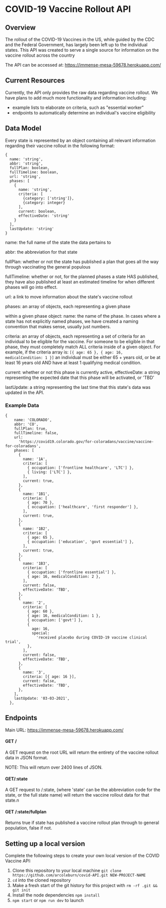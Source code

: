 # COVID-19 Vaccine Rollout API

## Overview 
The rollout of the COVID-19 Vaccines in the US, while guided by the CDC and the Federal Government, has largely been left up to the individual states. This API was created to serve a single source for information on the vaccine rollout across the country

The API can be accessed at: https://immense-mesa-59678.herokuapp.com/


## Current Resources
Currently, the API only provides the raw data regarding vaccine rollout. We have plans to add much more functionality and information including: 
- example lists to elaborate on criteria, such as "essential worker" 
- endpoints to automatically determine an individual's vaccine eligibility 


## Data Model 

Every state is represented by an object containing all relevant information regarding their vaccine rollout in the following format: 

```
{
  name: 'string',
  abbr: 'string',
  fullPlan: boolean,
  fullTimeline: boolean,
  url: 'string',
  phases: [
    {
      name: 'string',
      criteria: [
        {category: ['string']},
        {category: integer}
      ],
      current: boolean,
      effectiveDate: 'string'
    }
  ],
  lastUpdate: 'string' 
}
```
name: the full name of the state the data pertains to 

abbr: the abbreviation for that state

fullPlan: whether or not the state has published a plan that goes 
all the way through vaccinating the general populous 

fullTimeline: whether or not, for the planned phases a state HAS published, they have also published at least an estimated timeline for when different phases will go into effect. 

url: a link to move information about the state's vaccine rollout 

phases: an array of objects, each representing a given phase 

  within a given phase object: 
    name: the name of the phase. In cases where a state has not explicitly named phases, we have created a naming convention that makes sense, usually just numbers. 

  criteria: an array of objects, each representing a set of criteria for an individual to be eligible for the vaccine. For someone to be eligible in that phase, they must completely match ALL criteria inside of a given object. For example, if the criteria array is: `[{ age: 65 }, { age: 16, medicalCondition: 1 }]` an individual must be either 65 + years old, or be at least 16 years old AND have at least 1 qualifying medical condition.

  current: whether or not this phase is currently active,
    effectiveDate: a string representing the expected date that this phase will be activated, or 'TBD' 

lastUpdate: a string representing the last time that this state's data was updated in the API. 

### Example Data 

```
{
    name: 'COLORADO',
    abbr: 'CO',
    fullPlan: true,
    fullTimeline: false,
    url:
      'https://covid19.colorado.gov/for-coloradans/vaccine/vaccine-for-coloradans',
    phases: [
      {
        name: '1A',
        criteria: [
          { occupation: ['frontline healthcare', 'LTC'] },
          { living: ['LTC'] },
        ],
        current: true,
      },
      {
        name: '1B1',
        criteria: [
          { age: 70 },
          { occupation: ['healthcare', 'first responder'] },
        ],
        current: true,
      },
      {
        name: '1B2',
        criteria: [
          { age: 65 },
          { occupation: ['education', 'govt essential'] },
        ],
        current: true,
      },
      {
        name: '1B3',
        criteria: [
          { occupation: ['frontline essential'] },
          { age: 16, medicalCondition: 2 },
        ],
        current: false,
        effectiveDate: 'TBD',
      },
      {
        name: '2',
        criteria: [
          { age: 60 },
          { age: 16, medicalCondition: 1 },
          { occupation: ['govt'] },
          {
            age: 16,
            special:
              'received placebo during COVID-19 vaccine clinical trial',
          },
        ],
        current: false,
        effectiveDate: 'TBD',
      },
      {
        name: '3',
        criteria: [{ age: 16 }],
        current: false,
        effectiveDate: 'TBD',
      },
    ],
    lastUpdate: '03-03-2021',
  },
  ```
## Endpoints

Main URL: https://immense-mesa-59678.herokuapp.com/

#### GET /
 A GET request on the root URL will return the entirety of the vaccine rollout data in JSON format. 

 NOTE: This will return over 2400 lines of JSON. 

 #### GET/:state
 A GET request to /:state, (where 'state' can be the abbreviation code for the state, or the full state name) will return the vaccine rollout data for that state.n  

#### GET /:state/fullplan 
Returns true if state has published a vaccine rollout plan through to general population, false if not.


## Setting up a local version 

Complete the following steps to create your own local version of the COVID Vaccine API:

1. Clone this repository to your local machine `git clone https://github.com/arcoleburn/covid-API.git NEW-PROJECT-NAME`
2. `cd` into the cloned repository
3. Make a fresh start of the git history for this project with `rm -rf .git && git init`
4. Install the node dependencies `npm install`
5. `npm start` or `npm run dev` to launch

